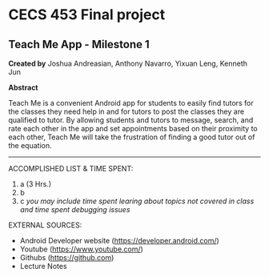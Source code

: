 CECS 453 Final project  
===

Teach Me App - Milestone 1 
---

**Created by** Joshua Andreasian, Anthony Navarro, Yixuan Leng, Kenneth Jun


**Abstract**  

Teach Me is a convenient Android app for students to easily find tutors for the classes they need help in and for tutors to post the classes they are qualified to tutor. By allowing students and tutors to message, search, and rate each other in the app and set appointments based on their proximity to each other, Teach Me will take the frustration of finding a good tutor out of the equation.

---
ACCOMPLISHED LIST & TIME SPENT: 

1. a (3 Hrs.)
2. b
3. c
*you may include time spent learing about topics not covered in class and time spent debugging issues*   


EXTERNAL SOURCES:  

* Android Developer website (https://developer.android.com/)
* Youtube (https://www.youtube.com/)
* Githubs (https://github.com)
* Lecture Notes  




